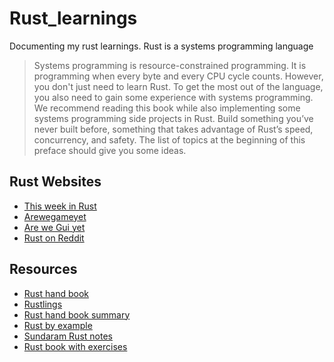 # Rust_learnings

Documenting my rust learnings. Rust is a systems programming language

> Systems programming is resource-constrained programming. It is programming when every byte and every CPU cycle counts.
> However, you don't just need to learn Rust. To get the most out of the language, you also need to gain some experience with systems programming. We recommend reading this book while also implementing some systems programming side projects in Rust. Build something you’ve never built before, something that takes advantage of Rust’s speed, concurrency, and safety. The list of topics at the beginning of this preface should give you some ideas.

## Rust Websites

- [This week in Rust](https://this-week-in-rust.org/)
- [Arewegameyet](https://arewegameyet.rs/)
- [Are we Gui yet](https://areweguiyet.com/)
- [Rust on Reddit](https://www.reddit.com/r/rust/)

## Resources

- [Rust hand book](https://doc.rust-lang.org/book)
- [Rustlings](https://github.com/rust-lang/rustlings)
- [Rust hand book summary](https://psibi.in/rust-book-summary)
- [Rust by example](https://doc.rust-lang.org/rust-by-example)
- [Sundaram Rust notes](https://bitbucket.org/rmsundaram/tryouts/src/dev/Rust/notes.md.html)
- [Rust book with exercises](https://rust-book.cs.brown.edu/)
